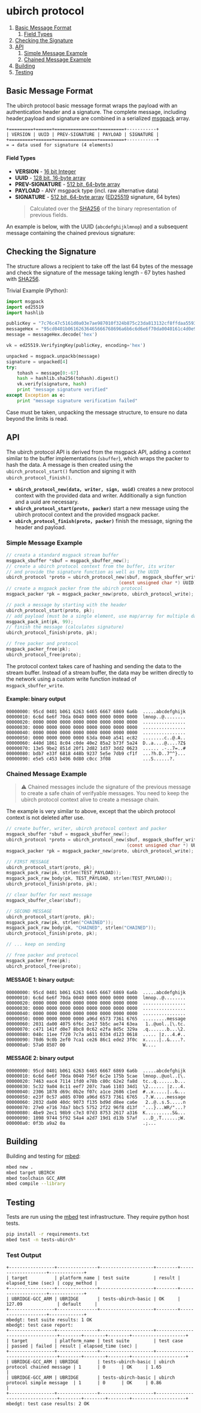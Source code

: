 # ubirch protocol

1. [Basic Message Format](#basic-message-format)
    1. [Field Types](#field-types)
2. [Checking the Signature](#checking-the-signature) 
3. [API](#api)
    1. [Simple Message Example](#simple-message-example)
    2. [Chained Message Example](#chained-message-example)
4. [Building](#building)
5. [Testing](#testing)
          

## Basic Message Format

The ubirch protocol basic message format wraps the payload with an authentication header and a signature. 
The complete message, including header,payload and signature are combined in a serialized [msgpack](https://msgpack.org) 
array. 

```
+=========+======+================+=========+-----------+
| VERSION | UUID | PREV-SIGNATURE | PAYLOAD | SIGNATURE |
+=========+======+================+=========+-----------+
= ➔ data used for signature (4 elements)
```

#### Field Types

- **VERSION** - [16 bit Integer](https://github.com/msgpack/msgpack/blob/master/spec.md#int-format-family)
- **UUID** - [128 bit, 16-byte array](https://github.com/msgpack/msgpack/blob/master/spec.md#bin-format-family)   
- **PREV-SIGNATURE** - [512 bit, 64-byte array](https://github.com/msgpack/msgpack/blob/master/spec.md#bin-format-family)
- **PAYLOAD** - ANY msgpack type (incl. raw alternative data)
- **SIGNATURE** - [512 bit, 64-byte array](https://github.com/msgpack/msgpack/blob/master/spec.md#bin-format-family) 
  ([ED25519](https://ed25519.cr.yp.to) signature, 64 bytes)
   > Calculated over the [SHA256](https://en.wikipedia.org/wiki/SHA-2) of the binary representation of previous fields.

An example is below, with the UUID (`abcdefghijklmnop`) and a subsequent message containing the chained previous
signature:


## Checking the Signature   
   
The structure allows a recipient to take off the last 64 bytes of the message and check the signature of the
message taking length - 67 bytes hashed with [SHA256](https://en.wikipedia.org/wiki/SHA-2).

Trivial Example (Python):

```python
import msgpack
import ed25519
import hashlib

publicKey = "7c76c47c5161d0a03e7ae987010f324b875c23da813132cf8ffdaa5593e63e6a"
messageHex = "95cd0401b06162636465666768696a6b6c6d6e6f70da0040161c4d0e934e80fe0fd7be40a5971752e190868665ff135a8da24b97b709847919a10972d8dd53c49c376ae12b641b5a2c9c70cb3565dd426d37b998816d7105a7434841494e4544da0040c6ea0d8398a708050f49e9150879f0f216173ba372bd41c4e72f956d39896c02d632073eefd5f7860dd6d83ca970c84e5dc75121f288c2aad7a17dd5f056bf05"
message = messageHex.decode('hex')

vk = ed25519.VerifyingKey(publicKey, encoding='hex')

unpacked = msgpack.unpackb(message)
signature = unpacked[4]
try:
    tohash = message[0:-67]
    hash = hashlib.sha256(tohash).digest()
    vk.verify(signature, hash)
    print "message signature verified"
except Exception as e:
    print "message signature verification failed"
```

Case must be taken, unpacking the message structure, to ensure no data beyond the limits is read.

## API

The ubirch protocol API is derived from the msgpack API, adding a context similar to the buffer 
implementations (`sbuffer`), which wraps the packer to hash the data. A message is then created
using the `ubirch_protocol_start()` function and signing it with `ubirch_protocol_finish()`.


- **`ubirch_protocol_new(data, writer, sign, uuid)`** creates a new protocol context with the provided data and writer. Additionally a sign 
    function and a uuid are necessary.
- **`ubirch_protocol_start(proto, packer)`** 
    start a new message using the ubirch protocol context and the provided msgpack packer.
- **`ubirch_protocol_finish(proto, packer)`** 
    finish the message, signing the header and payload.
    
### Simple Message Example

```c
// creata a standard msgpack stream buffer
msgpack_sbuffer *sbuf = msgpack_sbuffer_new();
// create a ubirch protocol context from the buffer, its writer
// and provide the signature function as well as the UUID
ubirch_protocol *proto = ubirch_protocol_new(sbuf, msgpack_sbuffer_write, ed25519_sign,
                                          (const unsigned char *) UUID);
// create a msgpack packer from the ubirch protocol
msgpack_packer *pk = msgpack_packer_new(proto, ubirch_protocol_write);

// pack a message by starting with the header
ubirch_protocol_start(proto, pk);
// add payload (must be a single element, use map/array for multiple data points)
msgpack_pack_int(pk, 99);
// finish the message (calculates signature)
ubirch_protocol_finish(proto, pk);

// free packer and protocol
msgpack_packer_free(pk);
ubirch_protocol_free(proto); 
```

The protocol context takes care of hashing and sending the data to
the stream buffer. Instead of a stream buffer, the data may be
written directly to the network using a custom write function instead of
`msgpack_sbuffer_write`.

#### Example: binary output 
```
00000000: 95cd 0401 b061 6263 6465 6667 6869 6a6b  .....abcdefghijk
00000010: 6c6d 6e6f 70da 0040 0000 0000 0000 0000  lmnop..@........
00000020: 0000 0000 0000 0000 0000 0000 0000 0000  ................
00000030: 0000 0000 0000 0000 0000 0000 0000 0000  ................
00000040: 0000 0000 0000 0000 0000 0000 0000 0000  ................
00000050: 0000 0000 0000 0000 63da 0040 a541 ec82  ........c..@.A..
00000060: 440d 1861 8c04 c0de 40e2 85a2 b73f 5a24  D..a....@....?Z$
00000070: 13e5 9be2 851d 20f1 2d82 1d37 3dd2 0623  ...... .-..7=..#
00000080: bdb7 e33f 6818 448b 9237 5e5e 7db9 cf1f  ...?h.D..7^^}...
00000090: e5e5 c453 b496 0d80 c0cc 3f08            ...S......?.
```

### Chained Message Example

> ⚠ Chained messages include the signature of the previous message
> to create a safe chain of verifyable messages. You need to keep the
> ubirch protocol context alive to create a message chain.  

The example is very similar to above, except that the ubirch protocol
context is not deleted after use.

```c
// create buffer, writer, ubirch protocol context and packer
msgpack_sbuffer *sbuf = msgpack_sbuffer_new();
ubirch_protocol *proto = ubirch_protocol_new(sbuf, msgpack_sbuffer_write, ed25519_sign,
                                             (const unsigned char *) UUID);
msgpack_packer *pk = msgpack_packer_new(proto, ubirch_protocol_write);

// FIRST MESSAGE
ubirch_protocol_start(proto, pk);
msgpack_pack_raw(pk, strlen(TEST_PAYLOAD));
msgpack_pack_raw_body(pk, TEST_PAYLOAD, strlen(TEST_PAYLOAD));
ubirch_protocol_finish(proto, pk);

// clear buffer for next message
msgpack_sbuffer_clear(sbuf);

// SECOND MESSAGE
ubirch_protocol_start(proto, pk);
msgpack_pack_raw(pk, strlen("CHAINED"));
msgpack_pack_raw_body(pk, "CHAINED", strlen("CHAINED"));
ubirch_protocol_finish(proto, pk);

// ... keep on sending

// free packer and protocol
msgpack_packer_free(pk);
ubirch_protocol_free(proto); 
```

#### MESSAGE 1: binary output:
```
00000000: 95cd 0401 b061 6263 6465 6667 6869 6a6b  .....abcdefghijk
00000010: 6c6d 6e6f 70da 0040 0000 0000 0000 0000  lmnop..@........
00000020: 0000 0000 0000 0000 0000 0000 0000 0000  ................
00000030: 0000 0000 0000 0000 0000 0000 0000 0000  ................
00000040: 0000 0000 0000 0000 0000 0000 0000 0000  ................
00000050: 0000 0000 0000 0000 a96d 6573 7361 6765  .........message
00000060: 2031 da00 4075 6f6c 2e17 5b5c ae74 63ea   1..@uol..[\.tc.
00000070: c471 141f d0e7 8bc8 0c62 e2fa 8d5c 329a  .q.......b...\2.
00000080: 048c 11ee f720 7c7a a611 0334 d123 0618  ..... |z...4.#..
00000090: 78d6 9c0b 2ef0 7ca1 ce26 86c1 ede2 3f0c  x.....|..&....?.
000000a0: 57a0 8507 00                             W....
```

#### MESSAGE 2: binary output
```
00000000: 95cd 0401 b061 6263 6465 6667 6869 6a6b  .....abcdefghijk
00000010: 6c6d 6e6f 70da 0040 756f 6c2e 175b 5cae  lmnop..@uol..[\.
00000020: 7463 eac4 7114 1fd0 e78b c80c 62e2 fa8d  tc..q.......b...
00000030: 5c32 9a04 8c11 eef7 207c 7aa6 1103 34d1  \2...... |z...4.
00000040: 2306 1878 d69c 0b2e f07c a1ce 2686 c1ed  #..x.....|..&...
00000050: e23f 0c57 a085 0700 a96d 6573 7361 6765  .?.W.....message
00000060: 2032 da00 40dc 9073 f135 bd9d d8ee ca6e   2..@..s.5.....n
00000070: 27e0 e716 7da7 bbc5 5752 2f22 96f8 d13f  '...}...WR/"...?
00000080: 4be9 2ec1 98b9 c7e3 07d3 8753 2617 a316  K..........S&...
00000090: 1098 9744 5f92 54a4 a2d7 19d1 d13b 57af  ...D_.T......;W.
000000a0: 0f3b a9a2 0a                             .;...
```

## Building

Building and testing for [mbed](https://mbed.com):

```bash
mbed new .
mbed target UBIRCH
mbed toolchain GCC_ARM
mbed compile --library
```

## Testing

Tests are run using the [mbed](https://mbed.com) test infrastructure. They require python host tests.

```bash
pip install -r requirements.txt 
mbed test -n tests-ubirch*
```

### Test Output

```
+-----------------+---------------+--------------------+--------+--------------------+-------------+
| target          | platform_name | test suite         | result | elapsed_time (sec) | copy_method |
+-----------------+---------------+--------------------+--------+--------------------+-------------+
| UBRIDGE-GCC_ARM | UBRIDGE       | tests-ubirch-basic | OK     | 127.09             | default     |
+-----------------+---------------+--------------------+--------+--------------------+-------------+
mbedgt: test suite results: 1 OK
mbedgt: test case report:
+-----------------+---------------+--------------------+---------------------------------+--------+--------+--------+--------------------+
| target          | platform_name | test suite         | test case                       | passed | failed | result | elapsed_time (sec) |
+-----------------+---------------+--------------------+---------------------------------+--------+--------+--------+--------------------+
| UBRIDGE-GCC_ARM | UBRIDGE       | tests-ubirch-basic | ubirch protocol chained message | 1      | 0      | OK     | 1.65               |
| UBRIDGE-GCC_ARM | UBRIDGE       | tests-ubirch-basic | ubirch protocol simple message  | 1      | 0      | OK     | 0.86               |
+-----------------+---------------+--------------------+---------------------------------+--------+--------+--------+--------------------+
mbedgt: test case results: 2 OK
```